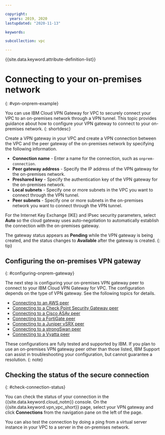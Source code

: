 ```yaml
---

copyright:
  years: 2019, 2020
lastupdated: "2020-11-13"

keywords:  

subcollection: vpc

---
```


{{site.data.keyword.attribute-definition-list}}

# Connecting to your on-premises network  
{: #vpn-onprem-example}

You can use IBM Cloud VPN Gateway for VPC to securely connect your VPC to an on-premises network through a VPN tunnel. This topic provides guidance about how to configure your VPN gateway to connect to your on-premises network.
{: shortdesc}

Create a VPN gateway in your VPC and create a VPN connection between the VPC and the peer gateway of the on-premises network by specifying the following information.
* **Connection name** - Enter a name for the connection, such as `onprem-connection`.
* **Peer gateway address** - Specify the IP address of the VPN gateway for the on-premises network.
* **Preshared key** - Specify the authentication key of the VPN gateway for the on-premises network.
* **Local subnets** - Specify one or more subnets in the VPC you want to connect through the VPN tunnel.
* **Peer subnets** - Specify one or more subnets in the on-premises network you want to connect through the VPN tunnel.

For the Internet Key Exchange (IKE) and IPsec security parameters, select **Auto** so the cloud gateway uses auto-negotiation to automatically establish the connection with the on-premises gateway.

The gateway status appears as **Pending** while the VPN gateway is being created, and the status changes to **Available** after the gateway is created.
{: tip}

## Configuring the on-premises VPN gateway
{: #configuring-onprem-gateway}

The next step is configuring your on-premises VPN gateway peer to connect to your IBM Cloud VPN Gateway for VPC. The configuration depends on the type of VPN gateway. See the following topics for details.

- [Connecting to an AWS peer](/docs/vpc?topic=vpc-aws-config)
- [Connecting to a Check Point Security Gateway peer](/docs/vpc?topic=vpc-check-point-config)
- [Connecting to a Cisco ASAv peer](/docs/vpc?topic=vpc-cisco-asav-config)
- [Connecting to a FortiGate peer](/docs/vpc?topic=vpc-fortigate-config)
- [Connecting to a Juniper vSRX peer](/docs/vpc?topic=vpc-juniper-vsrx-config)
- [Connecting to a strongSwan peer](/docs/vpc?topic=vpc-strongswan-config)
- [Connecting to a Vyatta peer](/docs/vpc?topic=vpc-vyatta-config)

These configurations are fully tested and supported by IBM. If you plan to use an on-premises VPN gateway peer other than those listed, IBM Support can assist in troubleshooting your configuration, but cannot guarantee a resolution.
{: note}

## Checking the status of the secure connection
{: #check-connection-status}

You can check the status of your connection in the {{site.data.keyword.cloud_notm}} console. On the {{site.data.keyword.vpn_vpc_short}} page, select your VPN gateway and click **Connections** from the navigation pane on the left of the page.

You can also test the connection by doing a ping from a virtual server instance in your VPC to a server in the on-premises network.
